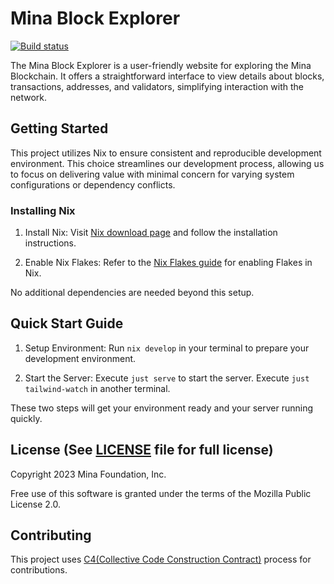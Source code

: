 # Mina Block Explorer

[![Build status](https://badge.buildkite.com/1f8c338cb4ede4e41a4d84de89479fb2eddf9a6f64b72dcf36.svg)](https://buildkite.com/granola/mina-block-explorer)

The Mina Block Explorer is a user-friendly website for exploring the
Mina Blockchain. It offers a straightforward interface to view details
about blocks, transactions, addresses, and validators, simplifying
interaction with the network.

## Getting Started

This project utilizes Nix to ensure consistent and reproducible
development environment. This choice streamlines our development
process, allowing us to focus on delivering value with minimal concern
for varying system configurations or dependency conflicts.

### Installing Nix

1. Install Nix: Visit [Nix download
   page](https://nixos.org/download.html) and follow the installation
   instructions.

2. Enable Nix Flakes: Refer to the [Nix Flakes
   guide](https://nixos.wiki/wiki/Flakes) for enabling Flakes in Nix.

No additional dependencies are needed beyond this setup.

## Quick Start Guide

1. Setup Environment: Run `nix develop` in your terminal to prepare your
   development environment.

2. Start the Server: Execute `just serve` to start the server. Execute `just tailwind-watch` in another terminal.

These two steps will get your environment ready and your server running quickly.

## License (See [LICENSE](LICENSE) file for full license)

Copyright 2023 Mina Foundation, Inc.

Free use of this software is granted under the terms of the Mozilla
Public License 2.0.

## Contributing

This project uses [C4(Collective Code Construction
Contract)](https://rfc.zeromq.org/spec/42/) process for contributions.
